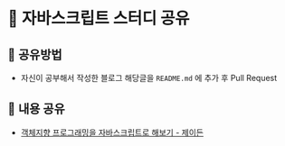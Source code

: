 # 📖 자바스크립트 스터디 공유
## 📢 공유방법
* 자신이 공부해서 작성한 블로그 해당글을 `README.md` 에 추가 후 Pull Request
## 📁 내용 공유
* [객체지향 프로그래밍을 자바스크립트로 해보기 - 제이든](https://velog.io/@jayden/Object-Oriented-Programming-in-Javascript)
